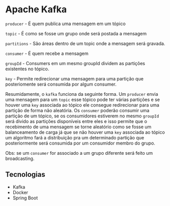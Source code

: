 # Apache Kafka

`producer` - É quem publica uma mensagem em um tópico

`topic` - É como se fosse um grupo onde será postada a mensagem

`partitions` - São áreas dentro de um topic onde a mensagem será gravada.

`consumer` - É quem recebe a mensagem

`groupId` - Consumers em um mesmo groupId dividem as partições existentes no tópico.

`key` - Permite redirecionar uma mensagem para uma partição que posteriomente será consumida por algum consumer.

Resumidamente, o `kafka` funciona da seguinte forma. Um `producer` envia uma mensagem para um `topic` esse tópico pode ter várias partições e se houver uma `key` associada ao tópico ele consegue redirecionar para uma partição de forma não aleatória. Os `consumer` poderão consumir uma partição de um tópico, se os consumidores estiverem no mesmo `groupId` será divido as partições disponíveis entre eles e isso permite que o recebimento de uma mensagem se torne aleatório como se fosse um balanceamento de carga já que se não houver uma `key` associada ao tópico um algoritmo fará a distribuição pra um determinado partição que posteriormente será consumida por um consumidor membro do grupo. 

Obs: se um `consumer` for associado a um grupo diferente será feito um broadcasting.


## Tecnologias

- Kafka
- Docker
- Spring Boot